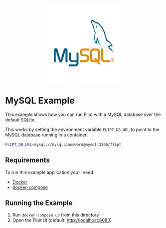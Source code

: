 <p align="center">
    <img src="../../images/mysql.svg" alt="MySQL" width=250 height=250 />
</p>

# MySQL Example

This example shows how you can run Flipt with a MySQL database over the default SQLite.

This works by setting the environment variable `FLIPT_DB_URL` to point to the MySQL database running in a container:

```bash
FLIPT_DB_URL=mysql://mysql:password@mysql:3306/flipt
```

## Requirements

To run this example application you'll need:

* [Docker](https://docs.docker.com/install/)
* [docker-compose](https://docs.docker.com/compose/install/)

## Running the Example

1. Run `docker-compose up` from this directory
1. Open the Flipt UI (default: [http://localhost:8080](http://localhost:8080))
